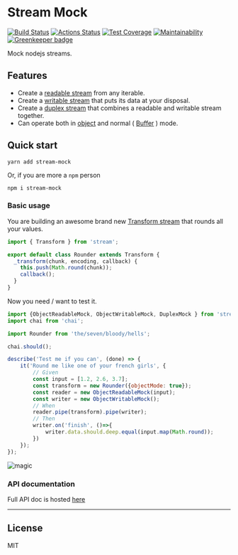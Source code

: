 # Stream Mock

[![Build Status](https://travis-ci.org/BastienAr/stream-mock.svg?branch=master)](https://travis-ci.org/BastienAr/stream-mock)
[![Actions Status](https://wdp9fww0r9.execute-api.us-west-2.amazonaws.com/production/badge/b4nst/stream-mock)](https://wdp9fww0r9.execute-api.us-west-2.amazonaws.com/production/results/b4nst/stream-mock)
[![Test Coverage](https://api.codeclimate.com/v1/badges/a2f2d69c643398bef333/test_coverage)](https://codeclimate.com/github/BastienAr/stream-mock/test_coverage)
[![Maintainability](https://api.codeclimate.com/v1/badges/a2f2d69c643398bef333/maintainability)](https://codeclimate.com/github/BastienAr/stream-mock/maintainability)
[![Greenkeeper badge](https://badges.greenkeeper.io/BastienAr/stream-mock.svg)](https://greenkeeper.io/)

Mock nodejs streams.

## Features

- Create a
  [readable stream](https://nodejs.org/api/stream.html#stream_readable_streams)
  from any iterable.
- Create a
  [writable stream](https://nodejs.org/api/stream.html#stream_writable_streams)
  that puts its data at your disposal.
- Create a
  [duplex stream](https://nodejs.org/api/stream.html#stream_duplex_and_transform_streams)
  that combines a readable and writable stream together.
- Can operate both in
  [object](https://nodejs.org/api/stream.html#stream_object_mode) and normal
  ( [Buffer](https://nodejs.org/api/buffer.html#buffer_buf_length) ) mode.

## Quick start

```shell
yarn add stream-mock
```

Or, if you are more a `npm` person

```shell
npm i stream-mock
```

### Basic usage

You are building an awesome brand new 
[Transform stream](https://nodejs.org/api/stream.html#stream_duplex_and_transform_streams)
that rounds all your values.

```javascript
import { Transform } from 'stream';

export default class Rounder extends Transform {
  _transform(chunk, encoding, callback) {
    this.push(Math.round(chunk));
    callback();
  }
}
```

Now you need / want to test it.

```javascript
import {ObjectReadableMock, ObjectWritableMock, DuplexMock } from 'stream-mock';
import chai from 'chai';

import Rounder from 'the/seven/bloody/hells';

chai.should();

describe('Test me if you can', (done) => {
    it('Round me like one of your french girls', {
        // Given
        const input = [1.2, 2.6, 3.7];
        const transform = new Rounder({objectMode: true});
        const reader = new ObjectReadableMock(input);
        const writer = new ObjectWritableMock();
        // When
        reader.pipe(transform).pipe(writer);
        // Then
        writer.on('finish', ()=>{
            writer.data.should.deep.equal(input.map(Math.round));
        })
    });
});
```

![magic](https://media.giphy.com/media/12NUbkX6p4xOO4/giphy.gif)

### API documentation

Full API doc is hosted [here](https://bastienar.github.io/stream-mock/)

----------------

## License

MIT

